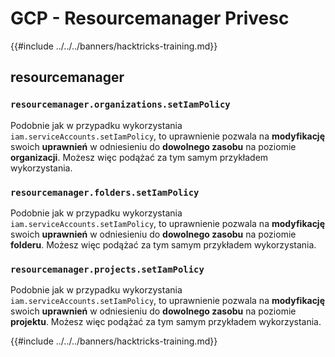 # GCP - Resourcemanager Privesc

{{#include ../../../banners/hacktricks-training.md}}

## resourcemanager

### `resourcemanager.organizations.setIamPolicy`

Podobnie jak w przypadku wykorzystania `iam.serviceAccounts.setIamPolicy`, to uprawnienie pozwala na **modyfikację** swoich **uprawnień** w odniesieniu do **dowolnego zasobu** na poziomie **organizacji**. Możesz więc podążać za tym samym przykładem wykorzystania.

### `resourcemanager.folders.setIamPolicy`

Podobnie jak w przypadku wykorzystania `iam.serviceAccounts.setIamPolicy`, to uprawnienie pozwala na **modyfikację** swoich **uprawnień** w odniesieniu do **dowolnego zasobu** na poziomie **folderu**. Możesz więc podążać za tym samym przykładem wykorzystania.

### `resourcemanager.projects.setIamPolicy`

Podobnie jak w przypadku wykorzystania `iam.serviceAccounts.setIamPolicy`, to uprawnienie pozwala na **modyfikację** swoich **uprawnień** w odniesieniu do **dowolnego zasobu** na poziomie **projektu**. Możesz więc podążać za tym samym przykładem wykorzystania.

{{#include ../../../banners/hacktricks-training.md}}

